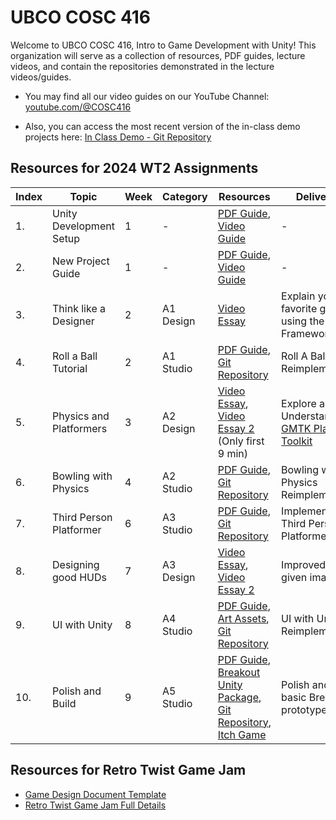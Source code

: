 # UBCO COSC 416

Welcome to UBCO COSC 416, Intro to Game Development with Unity!
This organization will serve as a collection of resources, PDF guides, lecture videos, and contain the repositories demonstrated in the lecture videos/guides.

- You may find all our video guides on our YouTube Channel: [youtube.com/@COSC416](https://www.youtube.com/@COSC416)

- Also, you can access the most recent version of the in-class demo projects here: [In Class Demo - Git Repository](https://github.com/UBCO-COSC-416/COSC416_InClass_Demo)

## Resources for 2024 WT2 Assignments

| Index | Topic                   | Week | Category  | Resources                                                                                                                                                                                                                                                                                                                                                    | Deliverable                                                                                   |
|-------|-------------------------|------|-----------|--------------------------------------------------------------------------------------------------------------------------------------------------------------------------------------------------------------------------------------------------------------------------------------------------------------------------------------------------------------|-----------------------------------------------------------------------------------------------|
| 1.    | Unity Development Setup | 1    | -         | [PDF Guide](https://raw.githubusercontent.com/UBCO-COSC-416/.github/main/profile/Assets/UnitySetupGuide.pdf), [Video Guide](https://www.youtube.com/watch?v=4LThE_r1-Pw)                                                                                                                                                                                     | -                                                                                             |
| 2.    | New Project Guide       | 1    | -         | [PDF Guide](https://raw.githubusercontent.com/UBCO-COSC-416/.github/main/profile/Assets/NewProjectGuide.pdf), [Video Guide](https://www.youtube.com/watch?v=tIvVajGH7ws)                                                                                                                                                                                     | -                                                                                             |
| 3.    | Think like a Designer   | 2    | A1 Design | [Video Essay](https://www.youtube.com/watch?v=iIOIT3dCy5w)                                                                                                                                                                                                                                                                                                   | Explain your favorite game using the MDA Framework                                            |
| 4.    | Roll a Ball Tutorial    | 2    | A1 Studio | [PDF Guide](https://raw.githubusercontent.com/UBCO-COSC-416/.github/main/profile/Assets/RollABall.pdf), [Git Repository](https://github.com/UBCO-COSC-416/RollABall-Studio-A1)                                                                                                                                                                               | Roll A Ball Reimplementation                                                                  |
| 5.    | Physics and Platformers | 3    | A2 Design | [Video Essay](https://youtu.be/yorTG9at90g), [Video Essay 2](https://www.youtube.com/watch?v=ueEmiDM94IE&pp=ygUYcGh5c2ljcyBvZiByb2NrZXQgbGVhZ3Vl) (Only first 9 min)                                                                                                                                                                                         | Explore and Understand the [GMTK Platformer Toolkit](https://gmtk.itch.io/platformer-toolkit) |
| 6.    | Bowling with Physics    | 4    | A2 Studio | [PDF Guide](https://raw.githubusercontent.com/UBCO-COSC-416/.github/main/profile/Assets/BowlingWithPhysics.pdf), [Git Repository](https://github.com/UBCO-COSC-416/Bowling-Studio-A2)                                                                                                                                                                        | Bowling with Physics Reimplementation                                                         |
| 7.    | Third Person Platformer | 6    | A3 Studio | [PDF Guide](https://raw.githubusercontent.com/UBCO-COSC-416/.github/main/profile/Assets/ThirdPersonPlatformer.pdf), [Git Repository](https://github.com/UBCO-COSC-416/Platformer-Studio-A3)                                                                                                                                                                  | Implementing a Third Person Platformer                                                        |
| 8.    | Designing good HUDs     | 7    | A3 Design | [Video Essay](https://www.youtube.com/watch?v=HwdweCX5aMI), [Video Essay 2](https://www.youtube.com/watch?v=bQ_vDjhBv0g)                                                                                                                                                                                                                                     | Improved UI for given image                                                                   |
| 9.    | UI with Unity           | 8    | A4 Studio | [PDF Guide](https://raw.githubusercontent.com/UBCO-COSC-416/.github/main/profile/Assets/UIwithUnity.pdf), [Art Assets](https://github.com/UBCO-COSC-416/.github/raw/refs/heads/main/profile/Assets/ImageAssets.zip), [Git Repository](https://github.com/UBCO-COSC-416/UI-HUD-Studio-A4)                                                                     | UI with Unity Reimplementation                                                                |
| 10.   | Polish and Build        | 9    | A5 Studio | [PDF Guide](https://raw.githubusercontent.com/UBCO-COSC-416/.github/main/profile/Assets/PolishAndBuild.pdf), [Breakout Unity Package](https://github.com/UBCO-COSC-416/.github/raw/refs/heads/main/profile/Assets/Breakout.unitypackage), [Git Repository](https://github.com/UBCO-COSC-416/Breakout-3D), [Itch Game](https://thatamuzak.itch.io/breakout3d) | Polish and Build a basic Breakout prototype                                                   |

## Resources for Retro Twist Game Jam

- [Game Design Document Template](https://raw.githubusercontent.com/UBCO-COSC-416/.github/main/profile/Assets/RetroGameJamDesignDocumentTemplate.docx)
- [Retro Twist Game Jam Full Details](https://raw.githubusercontent.com/UBCO-COSC-416/.github/main/profile/Assets/RetroTwistGameJamFullDetails.pdf)